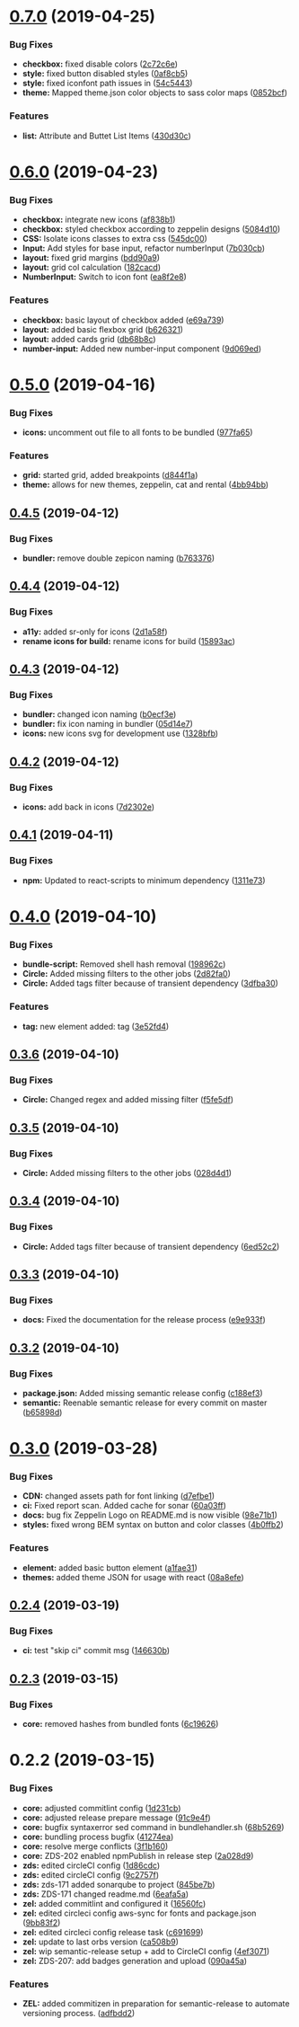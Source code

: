 # [0.7.0](https://github.com/zepdev/zeppelin-element-library/compare/v0.6.0...v0.7.0) (2019-04-25)

### Bug Fixes

- **checkbox:** fixed disable colors ([2c72c6e](https://github.com/zepdev/zeppelin-element-library/commit/2c72c6e))
- **style:** fixed button disabled styles ([0af8cb5](https://github.com/zepdev/zeppelin-element-library/commit/0af8cb5))
- **style:** fixed iconfont path issues in ([54c5443](https://github.com/zepdev/zeppelin-element-library/commit/54c5443))
- **theme:** Mapped theme.json color objects to sass color maps ([0852bcf](https://github.com/zepdev/zeppelin-element-library/commit/0852bcf))

### Features

- **list:** Attribute and Buttet List Items ([430d30c](https://github.com/zepdev/zeppelin-element-library/commit/430d30c))

# [0.6.0](https://github.com/zepdev/zeppelin-element-library/compare/v0.5.0...v0.6.0) (2019-04-23)

### Bug Fixes

- **checkbox:** integrate new icons ([af838b1](https://github.com/zepdev/zeppelin-element-library/commit/af838b1))
- **checkbox:** styled checkbox according to zeppelin designs ([5084d10](https://github.com/zepdev/zeppelin-element-library/commit/5084d10))
- **CSS:** Isolate icons classes to extra css ([545dc00](https://github.com/zepdev/zeppelin-element-library/commit/545dc00))
- **Input:** Add styles for base input, refactor numberInput ([7b030cb](https://github.com/zepdev/zeppelin-element-library/commit/7b030cb))
- **layout:** fixed grid margins ([bdd90a9](https://github.com/zepdev/zeppelin-element-library/commit/bdd90a9))
- **layout:** grid col calculation ([182cacd](https://github.com/zepdev/zeppelin-element-library/commit/182cacd))
- **NumberInput:** Switch to icon font ([ea8f2e8](https://github.com/zepdev/zeppelin-element-library/commit/ea8f2e8))

### Features

- **checkbox:** basic layout of checkbox added ([e69a739](https://github.com/zepdev/zeppelin-element-library/commit/e69a739))
- **layout:** added basic flexbox grid ([b626321](https://github.com/zepdev/zeppelin-element-library/commit/b626321))
- **layout:** added cards grid ([db68b8c](https://github.com/zepdev/zeppelin-element-library/commit/db68b8c))
- **number-input:** Added new number-input component ([9d069ed](https://github.com/zepdev/zeppelin-element-library/commit/9d069ed))

# [0.5.0](https://github.com/zepdev/zeppelin-element-library/compare/v0.4.5...v0.5.0) (2019-04-16)

### Bug Fixes

- **icons:** uncomment out file to all fonts to be bundled ([977fa65](https://github.com/zepdev/zeppelin-element-library/commit/977fa65))

### Features

- **grid:** started grid, added breakpoints ([d844f1a](https://github.com/zepdev/zeppelin-element-library/commit/d844f1a))
- **theme:** allows for new themes, zeppelin, cat and rental ([4bb94bb](https://github.com/zepdev/zeppelin-element-library/commit/4bb94bb))

## [0.4.5](https://github.com/zepdev/zeppelin-element-library/compare/v0.4.4...v0.4.5) (2019-04-12)

### Bug Fixes

- **bundler:** remove double zepicon naming ([b763376](https://github.com/zepdev/zeppelin-element-library/commit/b763376))

## [0.4.4](https://github.com/zepdev/zeppelin-element-library/compare/v0.4.3...v0.4.4) (2019-04-12)

### Bug Fixes

- **a11y:** added sr-only for icons ([2d1a58f](https://github.com/zepdev/zeppelin-element-library/commit/2d1a58f))
- **rename icons for build:** rename icons for build ([15893ac](https://github.com/zepdev/zeppelin-element-library/commit/15893ac))

## [0.4.3](https://github.com/zepdev/zeppelin-element-library/compare/v0.4.2...v0.4.3) (2019-04-12)

### Bug Fixes

- **bundler:** changed icon naming ([b0ecf3e](https://github.com/zepdev/zeppelin-element-library/commit/b0ecf3e))
- **bundler:** fix icon naming in bundler ([05d14e7](https://github.com/zepdev/zeppelin-element-library/commit/05d14e7))
- **icons:** new icons svg for development use ([1328bfb](https://github.com/zepdev/zeppelin-element-library/commit/1328bfb))

## [0.4.2](https://github.com/zepdev/zeppelin-element-library/compare/v0.4.1...v0.4.2) (2019-04-12)

### Bug Fixes

- **icons:** add back in icons ([7d2302e](https://github.com/zepdev/zeppelin-element-library/commit/7d2302e))

## [0.4.1](https://github.com/zepdev/zeppelin-element-library/compare/v0.4.0...v0.4.1) (2019-04-11)

### Bug Fixes

- **npm:** Updated to react-scripts to minimum dependency ([1311e73](https://github.com/zepdev/zeppelin-element-library/commit/1311e73))

# [0.4.0](https://github.com/zepdev/zeppelin-element-library/compare/v0.3.6...v0.4.0) (2019-04-10)

### Bug Fixes

- **bundle-script:** Removed shell hash removal ([198962c](https://github.com/zepdev/zeppelin-element-library/commit/198962c))
- **Circle:** Added missing filters to the other jobs ([2d82fa0](https://github.com/zepdev/zeppelin-element-library/commit/2d82fa0))
- **Circle:** Added tags filter because of transient dependency ([3dfba30](https://github.com/zepdev/zeppelin-element-library/commit/3dfba30))

### Features

- **tag:** new element added: tag ([3e52fd4](https://github.com/zepdev/zeppelin-element-library/commit/3e52fd4))

## [0.3.6](https://github.com/zepdev/zeppelin-element-library/compare/v0.3.5...v0.3.6) (2019-04-10)

### Bug Fixes

- **Circle:** Changed regex and added missing filter ([f5fe5df](https://github.com/zepdev/zeppelin-element-library/commit/f5fe5df))

## [0.3.5](https://github.com/zepdev/zeppelin-element-library/compare/v0.3.4...v0.3.5) (2019-04-10)

### Bug Fixes

- **Circle:** Added missing filters to the other jobs ([028d4d1](https://github.com/zepdev/zeppelin-element-library/commit/028d4d1))

## [0.3.4](https://github.com/zepdev/zeppelin-element-library/compare/v0.3.3...v0.3.4) (2019-04-10)

### Bug Fixes

- **Circle:** Added tags filter because of transient dependency ([6ed52c2](https://github.com/zepdev/zeppelin-element-library/commit/6ed52c2))

## [0.3.3](https://github.com/zepdev/zeppelin-element-library/compare/v0.3.2...v0.3.3) (2019-04-10)

### Bug Fixes

- **docs:** Fixed the documentation for the release process ([e9e933f](https://github.com/zepdev/zeppelin-element-library/commit/e9e933f))

## [0.3.2](https://github.com/zepdev/zeppelin-element-library/compare/v0.3.1...v0.3.2) (2019-04-10)

### Bug Fixes

- **package.json:** Added missing semantic release config ([c188ef3](https://github.com/zepdev/zeppelin-element-library/commit/c188ef3))
- **semantic:** Reenable semantic release for every commit on master ([b65898d](https://github.com/zepdev/zeppelin-element-library/commit/b65898d))

# [0.3.0](https://github.com/zepdev/zeppelin-element-library/compare/v0.2.4...v0.3.0) (2019-03-28)

### Bug Fixes

- **CDN:** changed assets path for font linking ([d7efbe1](https://github.com/zepdev/zeppelin-element-library/commit/d7efbe1))
- **ci:** Fixed report scan. Added cache for sonar ([60a03ff](https://github.com/zepdev/zeppelin-element-library/commit/60a03ff))
- **docs:** bug fix Zeppelin Logo on README.md is now visible ([98e71b1](https://github.com/zepdev/zeppelin-element-library/commit/98e71b1))
- **styles:** fixed wrong BEM syntax on button and color classes ([4b0ffb2](https://github.com/zepdev/zeppelin-element-library/commit/4b0ffb2))

### Features

- **element:** added basic button element ([a1fae31](https://github.com/zepdev/zeppelin-element-library/commit/a1fae31))
- **themes:** added theme JSON for usage with react ([08a8efe](https://github.com/zepdev/zeppelin-element-library/commit/08a8efe))

## [0.2.4](https://github.com/zepdev/zeppelin-element-library/compare/v0.2.3...v0.2.4) (2019-03-19)

### Bug Fixes

- **ci:** test "skip ci" commit msg ([146630b](https://github.com/zepdev/zeppelin-element-library/commit/146630b))

## [0.2.3](https://github.com/zepdev/zeppelin-element-library/compare/v0.2.2...v0.2.3) (2019-03-15)

### Bug Fixes

- **core:** removed hashes from bundled fonts ([6c19626](https://github.com/zepdev/zeppelin-element-library/commit/6c19626))

# 0.2.2 (2019-03-15)

### Bug Fixes

- **core:** adjusted commitlint config ([1d231cb](https://github.com/zepdev/zeppelin-element-library/commit/1d231cb))
- **core:** adjusted release prepare message ([91c9e4f](https://github.com/zepdev/zeppelin-element-library/commit/91c9e4f))
- **core:** bugfix syntaxerror sed command in bundlehandler.sh ([68b5269](https://github.com/zepdev/zeppelin-element-library/commit/68b5269))
- **core:** bundling process bugfix ([41274ea](https://github.com/zepdev/zeppelin-element-library/commit/41274ea))
- **core:** resolve merge conflicts ([3f1b160](https://github.com/zepdev/zeppelin-element-library/commit/3f1b160))
- **core:** ZDS-202 enabled npmPublish in release step ([2a028d9](https://github.com/zepdev/zeppelin-element-library/commit/2a028d9))
- **zds:** edited circleCI config ([1d86cdc](https://github.com/zepdev/zeppelin-element-library/commit/1d86cdc))
- **zds:** edited circleCI config ([9c2757f](https://github.com/zepdev/zeppelin-element-library/commit/9c2757f))
- **zds:** zds-171 added sonarqube to project ([845be7b](https://github.com/zepdev/zeppelin-element-library/commit/845be7b))
- **zds:** ZDS-171 changed readme.md ([6eafa5a](https://github.com/zepdev/zeppelin-element-library/commit/6eafa5a))
- **zel:** added commitlint and configured it ([16560fc](https://github.com/zepdev/zeppelin-element-library/commit/16560fc))
- **zel:** edited circleci config aws-sync for fonts and package.json ([9bb83f2](https://github.com/zepdev/zeppelin-element-library/commit/9bb83f2))
- **zel:** edited circleci config release task ([c691699](https://github.com/zepdev/zeppelin-element-library/commit/c691699))
- **zel:** update to last orbs version ([ca508b9](https://github.com/zepdev/zeppelin-element-library/commit/ca508b9))
- **zel:** wip semantic-release setup + add to CircleCI config ([4ef3071](https://github.com/zepdev/zeppelin-element-library/commit/4ef3071))
- **zel:** ZDS-207: add badges generation and upload ([090a45a](https://github.com/zepdev/zeppelin-element-library/commit/090a45a))

### Features

- **ZEL:** added commitizen in preparation for semantic-release to automate versioning process. ([adfbdd2](https://github.com/zepdev/zeppelin-element-library/commit/adfbdd2))
